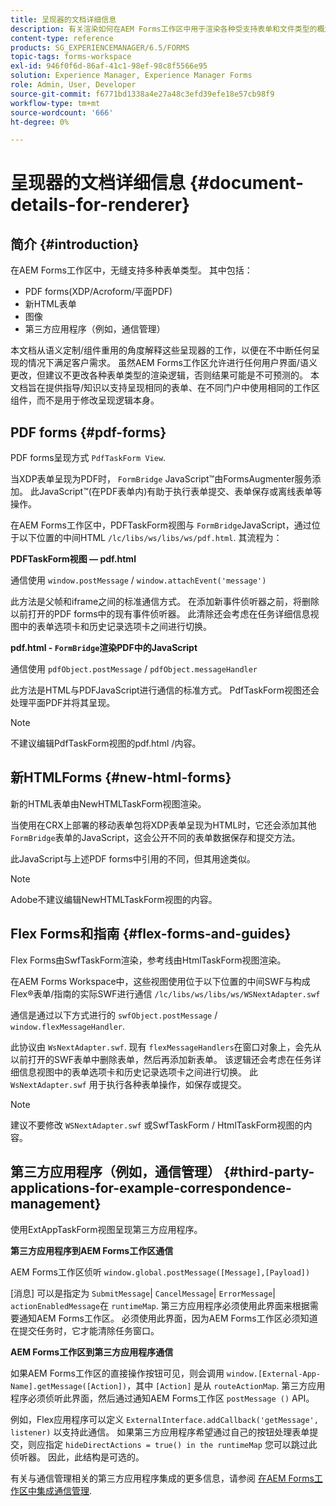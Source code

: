 ```yaml
---
title: 呈现器的文档详细信息
description: 有关渲染如何在AEM Forms工作区中用于渲染各种受支持表单和文件类型的概念信息。
content-type: reference
products: SG_EXPERIENCEMANAGER/6.5/FORMS
topic-tags: forms-workspace
exl-id: 946f0f6d-86af-41c1-98ef-98c8f5566e95
solution: Experience Manager, Experience Manager Forms
role: Admin, User, Developer
source-git-commit: f6771bd1338a4e27a48c3efd39efe18e57cb98f9
workflow-type: tm+mt
source-wordcount: '666'
ht-degree: 0%

---
```


# 呈现器的文档详细信息 {#document-details-for-renderer}

## 简介 {#introduction}

在AEM Forms工作区中，无缝支持多种表单类型。 其中包括：

* PDF forms(XDP/Acroform/平面PDF)
* 新HTML表单
* 图像
* 第三方应用程序（例如，通信管理）

本文档从语义定制/组件重用的角度解释这些呈现器的工作，以便在不中断任何呈现的情况下满足客户需求。 虽然AEM Forms工作区允许进行任何用户界面/语义更改，但建议不更改各种表单类型的渲染逻辑，否则结果可能是不可预测的。 本文档旨在提供指导/知识以支持呈现相同的表单、在不同门户中使用相同的工作区组件，而不是用于修改呈现逻辑本身。

## PDF forms {#pdf-forms}

PDF forms呈现方式 `PdfTaskForm View`.

当XDP表单呈现为PDF时， `FormBridge` JavaScript™由FormsAugmenter服务添加。 此JavaScript™(在PDF表单内)有助于执行表单提交、表单保存或离线表单等操作。

在AEM Forms工作区中，PDFTaskForm视图与 `FormBridge`JavaScript，通过位于以下位置的中间HTML `/lc/libs/ws/libs/ws/pdf.html`. 其流程为：

**PDFTaskForm视图 — pdf.html**

通信使用 `window.postMessage` / `window.attachEvent('message')`

此方法是父帧和iframe之间的标准通信方式。 在添加新事件侦听器之前，将删除以前打开的PDF forms中的现有事件侦听器。 此清除还会考虑在任务详细信息视图中的表单选项卡和历史记录选项卡之间进行切换。

**pdf.html - `FormBridge`渲染PDF中的JavaScript**

通信使用 `pdfObject.postMessage` / `pdfObject.messageHandler`

此方法是HTML与PDFJavaScript进行通信的标准方式。 PdfTaskForm视图还会处理平面PDF并将其呈现。

>[!NOTE]
>
>不建议编辑PdfTaskForm视图的pdf.html /内容。

## 新HTMLForms {#new-html-forms}

新的HTML表单由NewHTMLTaskForm视图渲染。

当使用在CRX上部署的移动表单包将XDP表单呈现为HTML时，它还会添加其他 `FormBridge`表单的JavaScript，这会公开不同的表单数据保存和提交方法。

此JavaScript与上述PDF forms中引用的不同，但其用途类似。

>[!NOTE]
>
>Adobe不建议编辑NewHTMLTaskForm视图的内容。

## Flex Forms和指南 {#flex-forms-and-guides}

Flex Forms由SwfTaskForm渲染，参考线由HtmlTaskForm视图渲染。

在AEM Forms Workspace中，这些视图使用位于以下位置的中间SWF与构成Flex®表单/指南的实际SWF进行通信 `/lc/libs/ws/libs/ws/WSNextAdapter.swf`

通信是通过以下方式进行的 `swfObject.postMessage` / `window.flexMessageHandler`.

此协议由 `WsNextAdapter.swf`. 现有 `flexMessageHandlers`在窗口对象上，会先从以前打开的SWF表单中删除表单，然后再添加新表单。 该逻辑还会考虑在任务详细信息视图中的表单选项卡和历史记录选项卡之间进行切换。 此 `WsNextAdapter.swf` 用于执行各种表单操作，如保存或提交。

>[!NOTE]
>
>建议不要修改 `WSNextAdapter.swf` 或SwfTaskForm / HtmlTaskForm视图的内容。

## 第三方应用程序（例如，通信管理） {#third-party-applications-for-example-correspondence-management}

使用ExtAppTaskForm视图呈现第三方应用程序。

**第三方应用程序到AEM Forms工作区通信**

AEM Forms工作区侦听 `window.global.postMessage([Message],[Payload])`

[消息] 可以是指定为 `SubmitMessage`| `CancelMessage`| `ErrorMessage`| `actionEnabledMessage`在 `runtimeMap`. 第三方应用程序必须使用此界面来根据需要通知AEM Forms工作区。 必须使用此界面，因为AEM Forms工作区必须知道在提交任务时，它才能清除任务窗口。

**AEM Forms工作区到第三方应用程序通信**

如果AEM Forms工作区的直接操作按钮可见，则会调用 `window.[External-App-Name].getMessage([Action])`，其中 `[Action]` 是从 `routeActionMap`. 第三方应用程序必须侦听此界面，然后通过通知AEM Forms工作区 `postMessage ()` API。

例如，Flex应用程序可以定义 `ExternalInterface.addCallback('getMessage', listener)` 以支持此通信。 如果第三方应用程序希望通过自己的按钮处理表单提交，则应指定 `hideDirectActions = true() in the runtimeMap` 您可以跳过此侦听器。 因此，此结构是可选的。

有关与通信管理相关的第三方应用程序集成的更多信息，请参阅 [在AEM Forms工作区中集成通信管理](/help/forms/using/integrating-correspondence-management-html-workspace.md).
